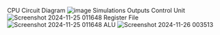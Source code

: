 CPU Circuit Diagram
![image](https://github.com/user-attachments/assets/4df237f3-7e80-430c-8518-c76a3af6ca2a)
Simulations Outputs
Control Unit
![Screenshot 2024-11-25 011648](https://github.com/user-attachments/assets/ec26a895-066d-46e4-9817-f7dc99dec9e7)
Register File
![Screenshot 2024-11-25 011648](https://github.com/user-attachments/assets/f5c65c73-08c8-461a-9b38-27585bd37b07)
ALU
![Screenshot 2024-11-26 003513](https://github.com/user-attachments/assets/4e99a76e-f566-437b-98c6-24521f4fdad6)


